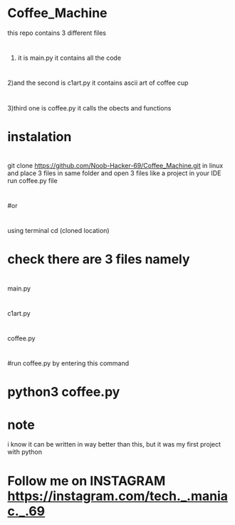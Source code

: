 # Coffee_Machine
this repo contains 3 different files 
#
1) it is main.py it contains all the code
#
2)and the second is c1art.py it contains ascii art of coffee cup
#
3)third one is coffee.py it calls the obects and functions
#
# instalation
#
git clone https://github.com/Noob-Hacker-69/Coffee_Machine.git
in linux and place 3 files in same folder and open 3 files like a project in your IDE run coffee.py file 
#
#or 
#
using terminal cd (cloned location)
# check there are 3 files namely 
#
main.py 
#
c1art.py
#
coffee.py
#
#run coffee.py by entering this command 
# python3 coffee.py


# note
i know it can be written in way better than this, but it was my first project with python

# Follow me on INSTAGRAM https://instagram.com/tech._.maniac._.69
